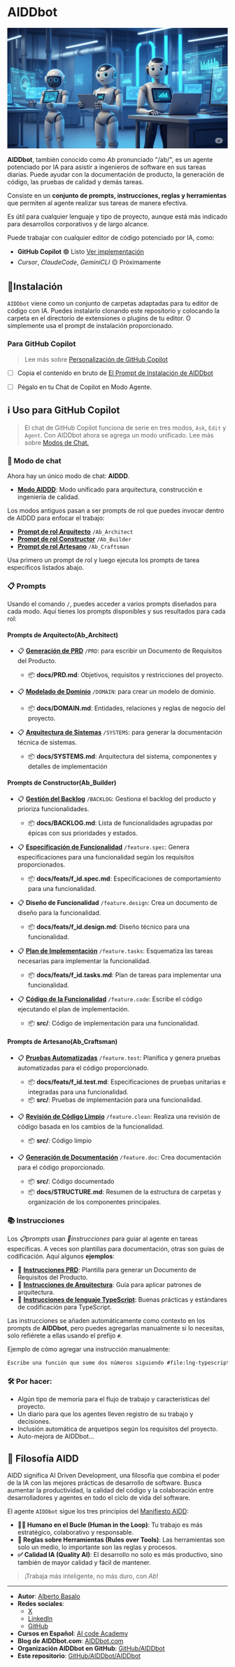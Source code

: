 
# AIDDbot

![AIDDbot coding agents](./AIDD-bot.png)

**AIDDbot**, también conocido como _Ab_ pronunciado "/ab/", es un agente potenciado por IA para asistir a ingenieros de software en sus tareas diarias. Puede ayudar con la documentación de producto, la generación de código, las pruebas de calidad y demás tareas.

Consiste en un **conjunto de prompts, instrucciones, reglas y herramientas** que permiten al agente realizar sus tareas de manera efectiva.

Es útil para cualquier lenguaje y tipo de proyecto, aunque está más indicado para desarrollos corporativos y de largo alcance.

Puede trabajar con cualquier editor de código potenciado por IA, como:

- **GitHub Copilot** 🟢 Listo [Ver implementación](https://github.com/AIDDbot/AIDDbot/tree/main/.github)
- _Cursor_, _ClaudeCode_, _GeminiCLI_ 🟡 Próximamente

## 🔌Instalación

`AIDDbot` viene como un conjunto de carpetas adaptadas para tu editor de código con IA. Puedes instalarlo clonando este repositorio y colocando la carpeta en el directorio de extensiones o plugins de tu editor. O simplemente usa el prompt de instalación proporcionado.

### Para GitHub Copilot

> Lee más sobre [Personalización de GitHub Copilot](https://code.visualstudio.com/docs/copilot/copilot-customization)

- [ ] Copia el contenido en bruto de [El Prompt de Instalación de AIDDbot](https://raw.githubusercontent.com/AIDDbot/AIDDbot/refs/heads/main/.github/prompts/Ab_install-for-copilot.prompt.md)
- [ ] Pégalo en tu Chat de Copilot en Modo Agente.


## ℹ️ Uso para GitHub Copilot

> El chat de GitHub Copilot funciona de serie en tres modos, `Ask`, `Edit` y `Agent`. Con AIDDbot ahora se agrega un modo unificado. Lee más sobre [Modos de Chat.](https://code.visualstudio.com/docs/copilot/chat/chat-modes)

### 🤖 Modo de chat

Ahora hay un único modo de chat: **AIDDD**.

- **[Modo AIDDD](https://github.com/AIDDbot/AIDDbot/blob/main/.github/chatmodes/AIDDbot.chatmode.md)**: Modo unificado para arquitectura, construcción e ingeniería de calidad.

Los modos antiguos pasan a ser prompts de rol que puedes invocar dentro de AIDDD para enfocar el trabajo:

- **[Prompt de rol Arquitecto](/.github/prompts/Ab_Architect.prompt.md)** `/Ab_Architect`
- **[Prompt de rol Constructor](/.github/prompts/Ab_Builder.prompt.md)** `/Ab_Builder`
- **[Prompt de rol Artesano](/.github/prompts/Ab_Craftsman.prompt.md)** `/Ab_Craftsman`

Usa primero un prompt de rol y luego ejecuta los prompts de tarea específicos listados abajo.

### 📋 Prompts

Usando el comando `/`, puedes acceder a varios prompts diseñados para cada modo. Aquí tienes los prompts disponibles y sus resultados para cada rol:

#### Prompts de Arquitecto(Ab_Architect)

- 📋 **[Generación de PRD](https://github.com/AIDDbot/AIDDbot/blob/main/.github/prompts/PRD.prompt.md)** `/PRD`: para escribir un Documento de Requisitos del Producto.
  - 📦 **docs/PRD.md**: Objetivos, requisitos y restricciones del proyecto.

- 📋 **[Modelado de Dominio](https://github.com/AIDDbot/AIDDbot/blob/main/.github/prompts/DOMAIN.prompt.md)** `/DOMAIN`: para crear un modelo de dominio.
  - 📦 **docs/DOMAIN.md**: Entidades, relaciones y reglas de negocio del proyecto.

- 📋 **[Arquitectura de Sistemas](https://github.com/AIDDbot/AIDDbot/blob/main/.github/prompts/SYSTEMS.prompt.md)** `/SYSTEMS`: para generar la documentación técnica de sistemas.
  - 📦 **docs/SYSTEMS.md**: Arquitectura del sistema, componentes y detalles de implementación

#### Prompts de Constructor(Ab_Builder)

- 📋 **[Gestión del Backlog](https://github.com/AIDDbot/AIDDbot/blob/main/.github/prompts/BACKLOG.prompt.md)** `/BACKLOG`: Gestiona el backlog del producto y prioriza funcionalidades.
  - 📦 **docs/BACKLOG.md**: Lista de funcionalidades agrupadas por épicas con sus prioridades y estados.

- 📋 **[Especificación de Funcionalidad](https://github.com/AIDDbot/AIDDbot/blob/main/.github/prompts/feature.spec.prompt.md)** `/feature.spec`: Genera especificaciones para una funcionalidad según los requisitos proporcionados.
  - 📦 **docs/feats/f_id.spec.md**: Especificaciones de comportamiento para una funcionalidad.

- 📋 **Diseño de Funcionalidad** `/feature.design`: Crea un documento de diseño para la funcionalidad.
  - 📦 **docs/feats/f_id.design.md**: Diseño técnico para una funcionalidad.

- 📋 **[Plan de Implementación](https://github.com/AIDDbot/AIDDbot/blob/main/.github/prompts/feature.tasks.prompt.md)** `/feature.tasks`: Esquematiza las tareas necesarias para implementar la funcionalidad.
  - 📦 **docs/feats/f_id.tasks.md**: Plan de tareas para implementar una funcionalidad.

- 📋 **[Código de la Funcionalidad](https://github.com/AIDDbot/AIDDbot/blob/main/.github/prompts/feature.code.prompt.md)** `/feature.code`: Escribe el código ejecutando el plan de implementación.
  - 📦 **src/**: Código de implementación para una funcionalidad.

#### Prompts de Artesano(Ab_Craftsman)

- 📋 **[Pruebas Automatizadas](https://github.com/AIDDbot/AIDDbot/blob/main/.github/prompts/feature.test.prompt.md)** `/feature.test`: Planifica y genera pruebas automatizadas para el código proporcionado.
  - 📦 **docs/feats/f_id.test.md**: Especificaciones de pruebas unitarias e integradas para una funcionalidad.
  - 📦 **src/**: Pruebas de implementación para una funcionalidad.

- 📋 **[Revisión de Código Limpio](https://github.com/AIDDbot/AIDDbot/blob/main/.github/prompts/feature.clean.prompt.md)** `/feature.clean`: Realiza una revisión de código basada en los cambios de la funcionalidad.
  - 📦 **src/**: Código limpio

- 📋 **[Generación de Documentación](https://github.com/AIDDbot/AIDDbot/blob/main/.github/prompts/feature.doc.prompt.md)** `/feature.doc`: Crea documentación para el código proporcionado.
  - 📦 **src/**: Código documentado
  - 📦 **docs/STRUCTURE.md**: Resumen de la estructura de carpetas y organización de los componentes principales.

### 📚 Instrucciones

Los _📋prompts_ usan _📒instrucciones_ para guiar al agente en tareas específicas. A veces son plantillas para documentación, otras son guías de codificación. Aquí algunos **ejemplos**:

- 📒 **[Instrucciones PRD](https://github.com/AIDDbot/AIDDbot/blob/main/.github/instructions/PRD.instructions.md)**: Plantilla para generar un Documento de Requisitos del Producto.
- 📒 **[Instrucciones de Arquitectura](https://github.com/AIDDbot/AIDDbot/blob/main/.github/instructions/architecture.instructions.md)**: Guía para aplicar patrones de arquitectura.
- 📒 **[Instrucciones de lenguaje TypeScript](https://github.com/AIDDbot/AIDDbot/blob/main/.github/instructions/lng-typescript.instructions.md)**: Buenas prácticas y estándares de codificación para TypeScript.

Las instrucciones se añaden automáticamente como contexto en los prompts de **AIDDbot**, pero puedes agregarlas manualmente si lo necesitas, solo refiérete a ellas usando el prefijo `#`.

Ejemplo de cómo agregar una instrucción manualmente:

```txt
Escribe una función que sume dos números siguiendo #file:lng-typescript.instructions.md 
```

### 🛠️ Por hacer:

- Algún tipo de memoria para el flujo de trabajo y características del proyecto.
- Un diario para que los agentes lleven registro de su trabajo y decisiones.
- Inclusión automática de arquetipos según los requisitos del proyecto.
- Auto-mejora de AIDDbot...

## 💭 Filosofía AIDD

AIDD significa AI Driven Development, una filosofía que combina el poder de la IA con las mejores prácticas de desarrollo de software. Busca aumentar la productividad, la calidad del código y la colaboración entre desarrolladores y agentes en todo el ciclo de vida del software.

El agente `AIDDbot` sigue los tres principios del [Manifiesto AIDD](https://aiddbot.com/aidd-manifesto):

- **🧑‍💻 Humano en el Bucle (Human in the Loop)**: Tu trabajo es más estratégico, colaborativo y responsable.
- **🔧 Reglas sobre Herramientas (Rules over Tools)**: Las herramientas son solo un medio, lo importante son las reglas y procesos.
- **✅ Calidad IA (Quality AI)**: El desarrollo no solo es más productivo, sino también de mayor calidad y fácil de mantener.

> ¡Trabaja más inteligente, no más duro, con _Ab_!

---

- **Autor**: [Alberto Basalo](https://albertobasalo.dev)
- **Redes sociales**:
  - [X](https://x.com/albertobasalo)
  - [LinkedIn](https://www.linkedin.com/in/albertobasalo/)
  - [GitHub](https://github.com/albertobasalo)
- **Cursos en Español**: [AI code Academy](https://aicode.academy)
- **Blog de AIDDbot.com**: [AIDDbot.com](https://aiddbot.com)
- **Organización AIDDbot en GitHub**: [GitHub/AIDDbot](https://github.com/AIDDbot)
- **Este repositorio**: [GitHub/AIDDbot/AIDDbot](https://github.com/AIDDbot/AIDDbot)